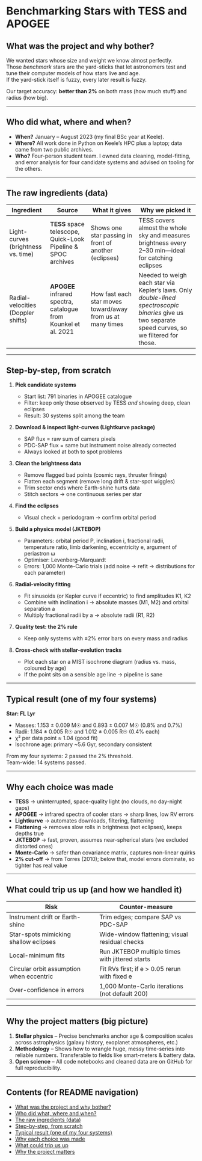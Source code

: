 # Benchmarking Stars with TESS and APOGEE

## What was the project and why bother?

We wanted stars whose size and weight we know almost perfectly.  
Those *benchmark* stars are the yard-sticks that let astronomers test and tune their computer models of how stars live and age.  
If the yard-stick itself is fuzzy, every later result is fuzzy.  

Our target accuracy: **better than 2%** on both mass (how much stuff) and radius (how big).

---

## Who did what, where and when?

- **When?** January – August 2023 (my final BSc year at Keele).  
- **Where?** All work done in Python on Keele’s HPC plus a laptop; data came from two public archives.  
- **Who?** Four-person student team. I owned data cleaning, model-fitting, and error analysis for four candidate systems and advised on tooling for the others.

---

## The raw ingredients (data)

| Ingredient       | Source | What it gives | Why we picked it |
|------------------|--------|---------------|------------------|
| Light-curves (brightness vs. time) | **TESS** space telescope, Quick-Look Pipeline & SPOC archives | Shows one star passing in front of another (eclipses) | TESS covers almost the whole sky and measures brightness every 2–30 min—ideal for catching eclipses |
| Radial-velocities (Doppler shifts) | **APOGEE** infrared spectra, catalogue from Kounkel et al. 2021 | How fast each star moves toward/away from us at many times | Needed to weigh each star via Kepler’s laws. Only *double-lined spectroscopic binaries* give us two separate speed curves, so we filtered for those. |

---

## Step-by-step, from scratch

1. **Pick candidate systems**  
   - Start list: 791 binaries in APOGEE catalogue  
   - Filter: keep only those observed by TESS *and* showing deep, clean eclipses  
   - Result: 30 systems split among the team  

2. **Download & inspect light-curves (Lightkurve package)**  
   - SAP flux = raw sum of camera pixels  
   - PDC-SAP flux = same but instrument noise already corrected  
   - Always looked at both to spot problems  

3. **Clean the brightness data**  
   - Remove flagged bad points (cosmic rays, thruster firings)  
   - Flatten each segment (remove long drift & star-spot wiggles)  
   - Trim sector ends where Earth-shine hurts data  
   - Stitch sectors → one continuous series per star  

4. **Find the eclipses**  
   - Visual check + periodogram → confirm orbital period  

5. **Build a physics model (JKTEBOP)**  
   - Parameters: orbital period P, inclination i, fractional radii, temperature ratio, limb darkening, eccentricity e, argument of periastron ω  
   - Optimiser: Levenberg–Marquardt  
   - Errors: 1,000 Monte-Carlo trials (add noise → refit → distributions for each parameter)  

6. **Radial-velocity fitting**  
   - Fit sinusoids (or Kepler curve if eccentric) to find amplitudes K1, K2  
   - Combine with inclination i → absolute masses (M1, M2) and orbital separation a  
   - Multiply fractional radii by a → absolute radii (R1, R2)  

7. **Quality test: the 2% rule**  
   - Keep only systems with ≤2% error bars on every mass and radius  

8. **Cross-check with stellar-evolution tracks**  
   - Plot each star on a MIST isochrone diagram (radius vs. mass, coloured by age)  
   - If the point sits on a sensible age line → pipeline is sane  

---

## Typical result (one of my four systems)

**Star: FL Lyr**

- Masses: 1.153 ± 0.009 M☉ and 0.893 ± 0.007 M☉ (0.8% and 0.7%)  
- Radii: 1.184 ± 0.005 R☉ and 1.012 ± 0.005 R☉ (0.4% each)  
- χ² per data point ≈ 1.04 (good fit)  
- Isochrone age: primary ~5.6 Gyr, secondary consistent  

From my four systems: 2 passed the 2% threshold.  
Team-wide: 14 systems passed.

---

## Why each choice was made

- **TESS** → uninterrupted, space-quality light (no clouds, no day-night gaps)  
- **APOGEE** → infrared spectra of cooler stars → sharp lines, low RV errors  
- **Lightkurve** → automates downloads, filtering, flattening  
- **Flattening** → removes slow rolls in brightness (not eclipses), keeps depths true  
- **JKTEBOP** → fast, proven, assumes near-spherical stars (we excluded distorted ones)  
- **Monte-Carlo** → safer than covariance matrix, captures non-linear quirks  
- **2% cut-off** → from Torres (2010); below that, model errors dominate, so tighter has real value  

---

## What could trip us up (and how we handled it)

| Risk | Counter-measure |
|------|-----------------|
| Instrument drift or Earth-shine | Trim edges; compare SAP vs PDC-SAP |
| Star-spots mimicking shallow eclipses | Wide-window flattening; visual residual checks |
| Local-minimum fits | Run JKTEBOP multiple times with jittered starts |
| Circular orbit assumption when eccentric | Fit RVs first; if e > 0.05 rerun with fixed e |
| Over-confidence in errors | 1,000 Monte-Carlo iterations (not default 200) |

---

## Why the project matters (big picture)

1. **Stellar physics** – Precise benchmarks anchor age & composition scales across astrophysics (galaxy history, exoplanet atmospheres, etc.)  
2. **Methodology** – Shows how to wrangle huge, messy time-series into reliable numbers. Transferable to fields like smart-meters & battery data.  
3. **Open science** – All code notebooks and cleaned data are on GitHub for full reproducibility.

---

## Contents (for README navigation)

- [What was the project and why bother?](#what-was-the-project-and-why-bother)  
- [Who did what, where and when?](#who-did-what-where-and-when)  
- [The raw ingredients (data)](#the-raw-ingredients-data)  
- [Step-by-step, from scratch](#step-by-step-from-scratch)  
- [Typical result (one of my four systems)](#typical-result-one-of-my-four-systems)  
- [Why each choice was made](#why-each-choice-was-made)  
- [What could trip us up](#what-could-trip-us-up-and-how-we-handled-it)  
- [Why the project matters](#why-the-project-matters-big-picture)
